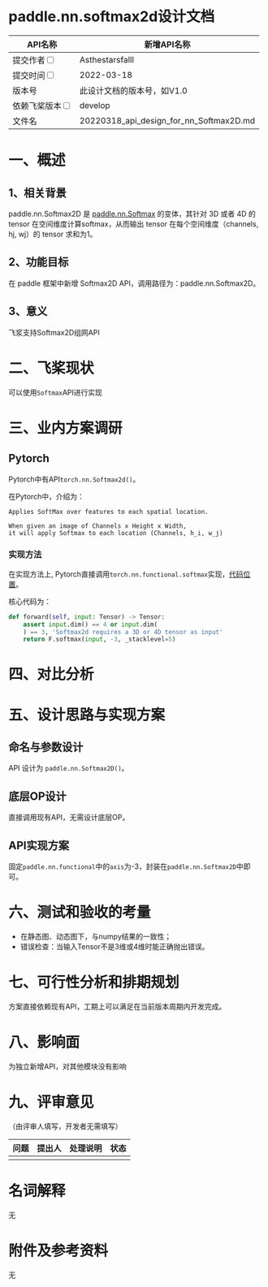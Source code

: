 # paddle.nn.softmax2d设计文档

| API名称                                                      | 新增API名称                                 |
| ------------------------------------------------------------ | ------------------------------------------- |
| 提交作者<input type="checkbox" class="rowselector hidden">   | Asthestarsfalll                             |
| 提交时间<input type="checkbox" class="rowselector hidden">   | 2022-03-18                                  |
| 版本号                                                       | 此设计文档的版本号，如V1.0                  |
| 依赖飞桨版本<input type="checkbox" class="rowselector hidden"> | develop                                     |
| 文件名                                                       | 20220318_api_design_for_nn_Softmax2D.md<br> |



# 一、概述

## 1、相关背景

paddle.nn.Softmax2D 是 [paddle.nn.Softmax](https://www.paddlepaddle.org.cn/documentation/docs/zh/api/paddle/nn/Softmax_cn.html#softmax) 的变体，其针对 3D 或者 4D 的 tensor 在空间维度计算softmax，从而输出 tensor 在每个空间维度（channels, hj, wj）的 tensor 求和为1。

## 2、功能目标

在 paddle 框架中新增 Softmax2D API，调用路径为：paddle.nn.Softmax2D。

## 3、意义

飞浆支持Softmax2D组网API

# 二、飞桨现状

可以使用`Softmax`API进行实现

# 三、业内方案调研

## Pytorch

Pytorch中有API`torch.nn.Softmax2d()`。

在Pytorch中，介绍为：

```
Applies SoftMax over features to each spatial location.

When given an image of Channels x Height x Width, 
it will apply Softmax to each location (Channels, h_i, w_j)
```

### 实现方法

在实现方法上,  Pytorch直接调用`torch.nn.functional.softmax`实现，[代码位置](hhttps://github.com/pytorch/pytorch/blob/727e24313b23f5f5fd0b139bb3d3158f1dcc4d1f/torch/nn/modules/activation.py#L1292)。

核心代码为：

```python
def forward(self, input: Tensor) -> Tensor:
	assert input.dim() == 4 or input.dim(
	) == 3, 'Softmax2d requires a 3D or 4D tensor as input'
	return F.softmax(input, -3, _stacklevel=5)
```



# 四、对比分析



# 五、设计思路与实现方案

## 命名与参数设计

API 设计为 `paddle.nn.Softmax2D()`。

## 底层OP设计

直接调用现有API，无需设计底层OP。

## API实现方案

固定`paddle.nn.functional`中的`axis`为-3，封装在`paddle.nn.Softmax2D`中即可。

# 六、测试和验收的考量

- 在静态图、动态图下，与numpy结果的一致性；
- 错误检查：当输入Tensor不是3维或4维时能正确抛出错误。

# 七、可行性分析和排期规划

方案直接依赖现有API，工期上可以满足在当前版本周期内开发完成。

# 八、影响面

为独立新增API，对其他模块没有影响

# 九、评审意见

（由评审人填写，开发者无需填写）

| 问题 | 提出人 | 处理说明 | 状态 |
| ---- | ------ | -------- | ---- |
|      |        |          |      |

# 名词解释

无

# 附件及参考资料

无
